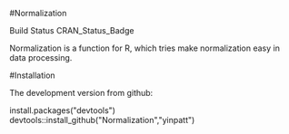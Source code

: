 #Normalization

Build Status CRAN_Status_Badge

Normalization is a function for R, which tries make normalization easy in data processing. 


#Installation

The development version from github:

install.packages("devtools")
devtools::install_github("Normalization","yinpatt")
